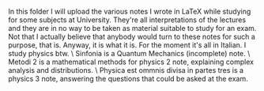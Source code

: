 In this folder I will upload the various notes I wrote in LaTeX while studying for some subjects at University. They're all interpretations of the lectures and they are in no way to be taken as material suitable to study for an exam. Not that I actually believe that anybody would turn to these notes for such a purpose, that is.
Anyway, it is what it is. For the moment it's all in Italian.
I study physics btw.
\\
Sinfonia is a Quantum Mechanics (incomplete) note.
\\
Metodi 2 is a mathematical methods for physics 2 note, explaining complex analysis and distributions.
\\
Physica est ommnis divisa in partes tres is a physics 3 note, answering the questions that could be asked at the exam.
